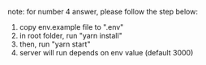 note: for number 4 answer, please follow the step below:

1. copy env.example file to ".env"
2. in root folder, run "yarn install"
3. then, run "yarn start"
4. server will run depends on env value (default 3000)

